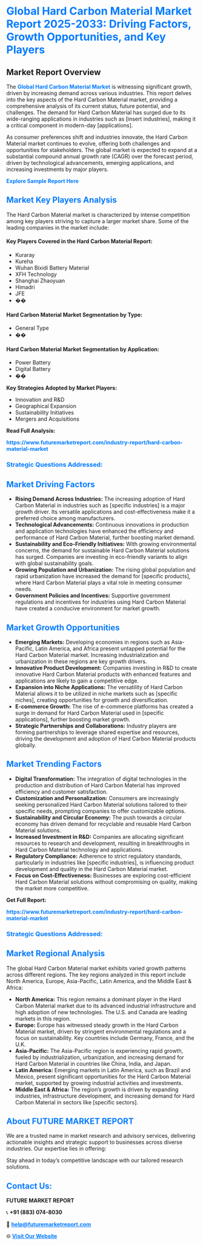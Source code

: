<h1 style="color: #007BFF;">Global Hard Carbon Material Market Report 2025-2033: Driving Factors, Growth Opportunities, and Key Players</h1>

<section id="overview">
<h2>Market Report Overview</h2>
<p>The <a href="https://www.futuremarketreport.com/industry-report/hard-carbon-material-market" style="color: #007BFF; text-decoration: none;"><strong>Global Hard Carbon Material Market</strong></a> is witnessing significant growth, driven by increasing demand across various industries. This report delves into the key aspects of the Hard Carbon Material market, providing a comprehensive analysis of its current status, future potential, and challenges. The demand for Hard Carbon Material has surged due to its wide-ranging applications in industries such as [insert industries], making it a critical component in modern-day [applications].</p>
<p>As consumer preferences shift and industries innovate, the Hard Carbon Material market continues to evolve, offering both challenges and opportunities for stakeholders. The global market is expected to expand at a substantial compound annual growth rate (CAGR) over the forecast period, driven by technological advancements, emerging applications, and increasing investments by major players.</p>
</section>

<section id="overview">
<p><a href="https://www.futuremarketreport.com/request-sample/reportId=117217" style="color: #007BFF; text-decoration: none;"><strong>Explore Sample Report Here</strong></a></p>
</section>

<section id="key-players">
<h2 style="color: #007BFF;">Market Key Players Analysis</h2>
<p>The Hard Carbon Material market is characterized by intense competition among key players striving to capture a larger market share. Some of the leading companies in the market include:</p>
<h4>Key Players Covered in the Hard Carbon Material Report:</h4>
<ul><li>Kuraray</li><li>Kureha</li><li>Wuhan Bixidi Battery Material</li><li>XFH Technology</li><li>Shanghai Zhaoyuan</li><li>Himadri</li><li>JFE</li><li>��</li></ul>
<h4>Hard Carbon Material Market Segmentation by Type:</h4>
<ul><li>General Type</li><li>��</li></ul>

<h4>Hard Carbon Material Market Segmentation by Application:</h4>
<ul><li>Power Battery</li><li>Digital Battery</li><li>��</li></ul>
<p><strong>Key Strategies Adopted by Market Players:</strong></p>
<ul>
<li>Innovation and R&D</li>
<li>Geographical Expansion</li>
<li>Sustainability Initiatives</li>
<li>Mergers and Acquisitions</li>
</ul>
</section>

<section>
<p><strong>Read Full Analysis: </strong></p><a href="https://www.futuremarketreport.com/industry-report/hard-carbon-material-market" style="color: #007BFF; text-decoration: none;"><strong>https://www.futuremarketreport.com/industry-report/hard-carbon-material-market</strong></a>
<h3 style="color: #007BFF;">Strategic Questions Addressed:</h3>
</section>

<section id="driving-factors">
<h2 style="color: #007BFF;">Market Driving Factors</h2>
<ul>
<li><strong>Rising Demand Across Industries:</strong> The increasing adoption of Hard Carbon Material in industries such as [specific industries] is a major growth driver. Its versatile applications and cost-effectiveness make it a preferred choice among manufacturers.</li>
<li><strong>Technological Advancements:</strong> Continuous innovations in production and application technologies have enhanced the efficiency and performance of Hard Carbon Material, further boosting market demand.</li>
<li><strong>Sustainability and Eco-Friendly Initiatives:</strong> With growing environmental concerns, the demand for sustainable Hard Carbon Material solutions has surged. Companies are investing in eco-friendly variants to align with global sustainability goals.</li>
<li><strong>Growing Population and Urbanization:</strong> The rising global population and rapid urbanization have increased the demand for [specific products], where Hard Carbon Material plays a vital role in meeting consumer needs.</li>
<li><strong>Government Policies and Incentives:</strong> Supportive government regulations and incentives for industries using Hard Carbon Material have created a conducive environment for market growth.</li>
</ul>
</section>

<section id="growth-opportunities">
<h2 style="color: #007BFF;">Market Growth Opportunities</h2>
<ul>
<li><strong>Emerging Markets:</strong> Developing economies in regions such as Asia-Pacific, Latin America, and Africa present untapped potential for the Hard Carbon Material market. Increasing industrialization and urbanization in these regions are key growth drivers.</li>
<li><strong>Innovative Product Development:</strong> Companies investing in R&D to create innovative Hard Carbon Material products with enhanced features and applications are likely to gain a competitive edge.</li>
<li><strong>Expansion into Niche Applications:</strong> The versatility of Hard Carbon Material allows it to be utilized in niche markets such as [specific niches], creating opportunities for growth and diversification.</li>
<li><strong>E-commerce Growth:</strong> The rise of e-commerce platforms has created a surge in demand for Hard Carbon Material used in [specific applications], further boosting market growth.</li>
<li><strong>Strategic Partnerships and Collaborations:</strong> Industry players are forming partnerships to leverage shared expertise and resources, driving the development and adoption of Hard Carbon Material products globally.</li>
</ul>
</section>

<section id="trending-factors">
<h2 style="color: #007BFF;">Market Trending Factors</h2>
<ul>
<li><strong>Digital Transformation:</strong> The integration of digital technologies in the production and distribution of Hard Carbon Material has improved efficiency and customer satisfaction.</li>
<li><strong>Customization and Personalization:</strong> Consumers are increasingly seeking personalized Hard Carbon Material solutions tailored to their specific needs, prompting companies to offer customizable options.</li>
<li><strong>Sustainability and Circular Economy:</strong> The push towards a circular economy has driven demand for recyclable and reusable Hard Carbon Material solutions.</li>
<li><strong>Increased Investment in R&D:</strong> Companies are allocating significant resources to research and development, resulting in breakthroughs in Hard Carbon Material technology and applications.</li>
<li><strong>Regulatory Compliance:</strong> Adherence to strict regulatory standards, particularly in industries like [specific industries], is influencing product development and quality in the Hard Carbon Material market.</li>
<li><strong>Focus on Cost-Effectiveness:</strong> Businesses are exploring cost-efficient Hard Carbon Material solutions without compromising on quality, making the market more competitive.</li>
</ul>
</section>

<section>
<p><strong>Get Full Report: </strong></p><a href="https://www.futuremarketreport.com/industry-report/hard-carbon-material-market" style="color: #007BFF; text-decoration: none;"><strong>https://www.futuremarketreport.com/industry-report/hard-carbon-material-market</strong></a>
<h3 style="color: #007BFF;">Strategic Questions Addressed:</h3>
</section>


<section id="regional-analysis">
<h2 style="color: #007BFF;">Market Regional Analysis</h2>
<p>The global Hard Carbon Material market exhibits varied growth patterns across different regions. The key regions analyzed in this report include North America, Europe, Asia-Pacific, Latin America, and the Middle East & Africa:</p>
<ul>
<li><strong>North America:</strong> This region remains a dominant player in the Hard Carbon Material market due to its advanced industrial infrastructure and high adoption of new technologies. The U.S. and Canada are leading markets in this region.</li>
<li><strong>Europe:</strong> Europe has witnessed steady growth in the Hard Carbon Material market, driven by stringent environmental regulations and a focus on sustainability. Key countries include Germany, France, and the U.K.</li>
<li><strong>Asia-Pacific:</strong> The Asia-Pacific region is experiencing rapid growth, fueled by industrialization, urbanization, and increasing demand for Hard Carbon Material in countries like China, India, and Japan.</li>
<li><strong>Latin America:</strong> Emerging markets in Latin America, such as Brazil and Mexico, present significant opportunities for the Hard Carbon Material market, supported by growing industrial activities and investments.</li>
<li><strong>Middle East & Africa:</strong> The region’s growth is driven by expanding industries, infrastructure development, and increasing demand for Hard Carbon Material in sectors like [specific sectors].</li>
</ul>
</section>

<footer>
<h2 style="color: #007BFF;">About FUTURE MARKET REPORT</h2>
<p>We are a trusted name in market research and advisory services, delivering actionable insights and strategic support to businesses across diverse industries. Our expertise lies in offering:</p>

<p>Stay ahead in today’s competitive landscape with our tailored research solutions.</p>

<h2 style="color: #007BFF;">Contact Us:</h2>
<p><strong>FUTURE MARKET REPORT</strong></p>
<p>📞 <strong>+91 (883) 074-8030</strong></p>
<p>📧 <strong><a href="mailto:help@futuremarketreport.com" style="color: #007BFF;">help@futuremarketreport.com</a></strong></p>
<p>🌐 <strong><a href="https://www.futuremarketreport.com/" style="color: #007BFF;">Visit Our Website</a></strong></p>
</footer>